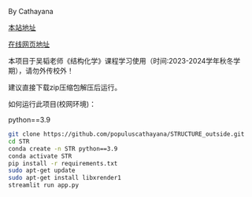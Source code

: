 <!--
 * @Author: cathayana populuscathayana@gmail.com
 * @Date: 2024-01-17 14:37:39
 * @LastEditors: cathayana populuscathayana@gmail.com
 * @LastEditTime: 2024-01-29 14:07:48
 * @FilePath: /website_structure/STRUCTURE_outside/README.md
 * @Description: 
 * 
 * Copyright (c) 2024 by Cathayana, All Rights Reserved. 
-->
By Cathayana

[本站地址](https://github.com/populuscathayana/STR)

[在线网页地址](http://118.31.6.200:8502/)

本项目于吴韬老师《结构化学》课程学习使用（时间:2023-2024学年秋冬学期），请勿外传校外！

建议直接下载zip压缩包解压后运行。

如何运行此项目(校网环境)：

python==3.9
```bash
git clone https://github.com/populuscathayana/STRUCTURE_outside.git
cd STR
conda create -n STR python==3.9
conda activate STR
pip install -r requirements.txt
sudo apt-get update
sudo apt-get install libxrender1
streamlit run app.py
```

